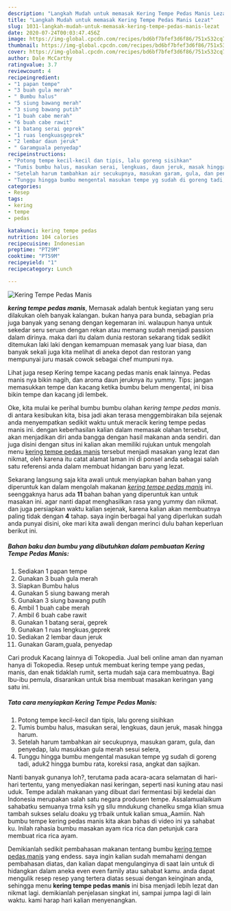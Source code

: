 ```yaml
---
description: "Langkah Mudah untuk memasak Kering Tempe Pedas Manis Lezat"
title: "Langkah Mudah untuk memasak Kering Tempe Pedas Manis Lezat"
slug: 1031-langkah-mudah-untuk-memasak-kering-tempe-pedas-manis-lezat
date: 2020-07-24T00:03:47.456Z
image: https://img-global.cpcdn.com/recipes/bd6bf7bfef3d6f86/751x532cq70/kering-tempe-pedas-manis-foto-resep-utama.jpg
thumbnail: https://img-global.cpcdn.com/recipes/bd6bf7bfef3d6f86/751x532cq70/kering-tempe-pedas-manis-foto-resep-utama.jpg
cover: https://img-global.cpcdn.com/recipes/bd6bf7bfef3d6f86/751x532cq70/kering-tempe-pedas-manis-foto-resep-utama.jpg
author: Dale McCarthy
ratingvalue: 3.7
reviewcount: 4
recipeingredient:
- "1 papan tempe"
- "3 buah gula merah"
- " Bumbu halus"
- "5 siung bawang merah"
- "3 siung bawang putih"
- "1 buah cabe merah"
- "6 buah cabe rawit"
- "1 batang serai geprek"
- "1 ruas lengkuasgeprek"
- "2 lembar daun jeruk"
- " Garamguala penyedap"
recipeinstructions:
- "Potong tempe kecil-kecil dan tipis, lalu goreng sisihkan"
- "Tumis bumbu halus, masukan serai, lengkuas, daun jeruk, masak hingga harum."
- "Setelah harum tambahkan air secukupnya, masukan garam, gula, dan penyedap, lalu masukkan gula merah sesui selera,"
- "Tunggu hingga bumbu mengental masukan tempe yg sudah di goreng tadi, aduk2 hingga bumbu rata, koreksi rasa, angkat dan sajikan."
categories:
- Resep
tags:
- kering
- tempe
- pedas

katakunci: kering tempe pedas 
nutrition: 104 calories
recipecuisine: Indonesian
preptime: "PT29M"
cooktime: "PT59M"
recipeyield: "1"
recipecategory: Lunch

---
```



![Kering Tempe Pedas Manis](https://img-global.cpcdn.com/recipes/bd6bf7bfef3d6f86/751x532cq70/kering-tempe-pedas-manis-foto-resep-utama.jpg)

<b><i>kering tempe pedas manis</i></b>, Memasak adalah bentuk kegiatan yang seru dilakukan oleh banyak kalangan. bukan hanya para bunda, sebagian pria juga banyak yang senang dengan kegemaran ini. walaupun hanya untuk sekedar seru seruan dengan rekan atau memang sudah menjadi passion dalam dirinya. maka dari itu dalam dunia restoran sekarang tidak sedikit ditemukan laki laki dengan kemampuan memasak yang luar biasa, dan banyak sekali juga kita melihat di aneka depot dan restoran yang mempunyai juru masak cowok sebagai chef mumpuni nya.

Lihat juga resep Kering tempe kacang pedas manis enak lainnya. Pedas manis nya bikin nagih, dan aroma daun jeruknya itu yummy. Tips: jangan memasukkan tempe dan kacang ketika bumbu belum mengental, ini bisa bikin tempe dan kacang jdi lembek.

Oke, kita mulai ke perihal bumbu bumbu olahan <i>kering tempe pedas manis</i>. di antara kesibukan kita, bisa jadi akan terasa menggembirakan bila sejenak anda menyempatkan sedikit waktu untuk meracik kering tempe pedas manis ini. dengan keberhasilan kalian dalam memasak olahan tersebut, akan menjadikan diri anda bangga dengan hasil makanan anda sendiri. dan juga disini dengan situs ini kalian akan memiliki rujukan untuk mengolah menu <u>kering tempe pedas manis</u> tersebut menjadi masakan yang lezat dan nikmat, oleh karena itu catat alamat laman ini di ponsel anda sebagai salah satu referensi anda dalam membuat hidangan baru yang lezat.


Sekarang langsung saja kita awali untuk menyiapkan bahan bahan yang diperuntuk kan dalam mengolah makanan <u><i>kering tempe pedas manis</i></u> ini. seenggaknya harus ada <b>11</b> bahan bahan yang diperuntuk kan untuk masakan ini. agar nanti dapat menghasilkan rasa yang yummy dan nikmat. dan juga persiapkan waktu kalian sejenak, karena kalian akan membuatnya paling tidak dengan <b>4</b> tahap. saya ingin berbagai hal yang diperlukan sudah anda punyai disini, oke mari kita awali dengan merinci dulu bahan keperluan berikut ini.

<!--inarticleads1-->

##### Bahan baku dan bumbu yang dibutuhkan dalam pembuatan Kering Tempe Pedas Manis:

1. Sediakan 1 papan tempe
1. Gunakan 3 buah gula merah
1. Siapkan  Bumbu halus
1. Gunakan 5 siung bawang merah
1. Gunakan 3 siung bawang putih
1. Ambil 1 buah cabe merah
1. Ambil 6 buah cabe rawit
1. Gunakan 1 batang serai, geprek
1. Gunakan 1 ruas lengkuas,geprek
1. Sediakan 2 lembar daun jeruk
1. Gunakan  Garam,guala, penyedap


Cari produk Kacang lainnya di Tokopedia. Jual beli online aman dan nyaman hanya di Tokopedia. Resep untuk membuat kering tempe yang pedas, manis, dan enak tidaklah rumit, serta mudah saja cara membuatnya. Bagi Ibu-ibu pemula, disarankan untuk bisa membuat masakan keringan yang satu ini. 

<!--inarticleads2-->

##### Tata cara menyiapkan Kering Tempe Pedas Manis:

1. Potong tempe kecil-kecil dan tipis, lalu goreng sisihkan
1. Tumis bumbu halus, masukan serai, lengkuas, daun jeruk, masak hingga harum.
1. Setelah harum tambahkan air secukupnya, masukan garam, gula, dan penyedap, lalu masukkan gula merah sesui selera,
1. Tunggu hingga bumbu mengental masukan tempe yg sudah di goreng tadi, aduk2 hingga bumbu rata, koreksi rasa, angkat dan sajikan.


Nanti banyak gunanya loh?, terutama pada acara-acara selamatan di hari-hari tertentu, yang menyediakan nasi keringan, seperti nasi kuning atau nasi uduk. Tempe adalah makanan yang dibuat dari fermentasi biji kedelai dan Indonesia merupakan salah satu negara produsen tempe. Assalamualaikum sahabatku semuanya trma ksih yg sllu mndukung chanelku smga klian smua tambah sukses selalu doaku yg trbaik untuk kalian smua,,Aamiin. Nah bumbu tempe kering pedas manis kita akan bahas di video ini ya sahabat ku. Inilah rahasia bumbu masakan ayam rica rica dan petunjuk cara membuat rica rica ayam. 

Demikianlah sedikit pembahasan makanan tentang bumbu <u>kering tempe pedas manis</u> yang endess. saya ingin kalian sudah memahami dengan pembahasan diatas, dan kalian dapat mengulanginya di saat lain untuk di hidangkan dalam aneka even even family atau sahabat kamu. anda dapat mengulik resep resep yang tertera diatas sesuai dengan keinginan anda, sehingga menu <b>kering tempe pedas manis</b> ini bisa menjadi lebih lezat dan nikmat lagi. demikianlah penjelasan singkat ini, sampai jumpa lagi di lain waktu. kami harap hari kalian menyenangkan.
